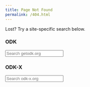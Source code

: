 ```yaml
---
title: Page Not Found
permalink: /404.html
---
```


Lost? Try a site-specific search below.

### ODK

<form method="get" action="http://www.google.com/search" target="_blank">
<input type="hidden" name="sitesearch" value="getodk.org" />
<input type="text" name="q" maxlength="255" placeholder="Search getodk.org" />
</form>

### ODK-X

<form method="get" action="http://www.google.com/search" target="_blank">
<input type="hidden" name="sitesearch" value="odk-x.org" />
<input type="text" name="q" maxlength="255" placeholder="Search odk-x.org" />
</form>

